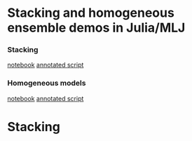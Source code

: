 # Stacking and homogeneous ensemble demos in Julia/MLJ


### Stacking

[notebook](two_model_stack.ipyng)
[annotated script](two_model_stack.jl)


### Homogeneous models

[notebook](ensemble.ipyng)
[annotated script](ensemble.jl)


# Stacking
